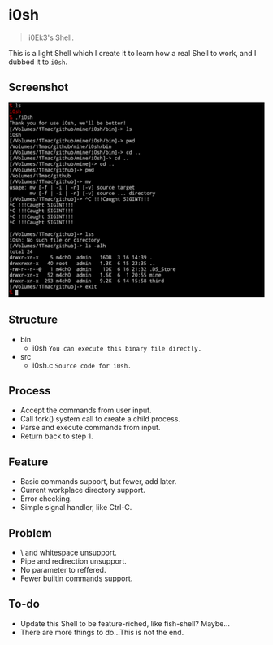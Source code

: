 # i0sh

> i0Ek3's Shell. 

This is a light Shell which I create it to learn how a real Shell to work, and I dubbed it to `i0sh`.

## Screenshot

![](https://github.com/i0Ek3/i0sh/blob/master/pic/screenshot.jpg)

## Structure

- bin
    - i0sh `You can execute this binary file directly.`
- src
    - i0sh.c `Source code for i0sh.`

## Process

- Accept the commands from user input.
- Call fork() system call to create a child process.
- Parse and execute commands from input.
- Return back to step 1.

## Feature

- Basic commands support, but fewer, add later.
- Current workplace directory support.
- Error checking.
- Simple signal handler, like Ctrl-C.

## Problem

- \ and whitespace unsupport.
- Pipe and redirection unsupport.
- No parameter to reffered.
- Fewer builtin commands support.

## To-do

- Update this Shell to be feature-riched, like fish-shell? Maybe...
- There are more things to do...This is not the end.
